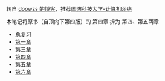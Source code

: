 <!-----
title: 计网笔记目录
date: 2020-04-09T17:30:00+08:00
comments: false
categories: 计算机网络
# tags:		["学习"]
----->

转自 [doowzs 的博客](https://doowzs.com/docs/52-net/)，推荐[国防科技大学-计算机网络](https://www.bilibili.com/video/BV1ft411G7Bu)

本笔记将原书（自顶向下第四版）的 第四章 拆为 第四、第五两章

- [总复习](cn-0.html)
- [第一章](cn-1.html)
- [第三章](cn-3.html)
- [第四章](cn-4.html)
- [第五章](cn-5.html)
- [第六章](cn-6.html)

